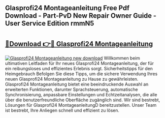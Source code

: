 ## Glasprofi24 Montageanleitung Free Pdf Download - Part-PvD New Repair Owner Guide - User Service Edition rmmN5

# <h2><a href="http://df859w.blite.top/?on=Glasprofi24+Montageanleitung">🔗Download 👉🔴 Glasprofi24 Montageanleitung</a></h2>

[![Glasprofi24 Montageanleitung new download](https://i.imgur.com/lujVjoI.png)](http://df859w.blite.top/?on=Glasprofi24+Montageanleitung)
Willkommen beim ultimativen Leitfaden für Ihr neues Glasprofi24 Montageanleitung, der für ein reibungsloses und effizientes Erlebnis sorgt. Sicherheitstipps für den Heimgebrauch Befolgen Sie diese Tipps, um die sichere Verwendung Ihres neuen Glasprofi24 Montageanleitung zu Hause zu gewährleisten. Glasprofi24 Montageanleitung bietet eine beeindruckende Auswahl an erweiterten Funktionen, darunter Sprachsteuerung, automatische Synchronisierung, anpassbare Einstellungen und Echtzeitanalysen, die alle über die benutzerfreundliche Oberfläche zugänglich sind. Wir sind bestrebt, Lösungen für Glasprofi24 MontageanleitungD bereitzustellen. Unser Team ist bestrebt, Ihre Anliegen schnell und effizient zu lösen.
